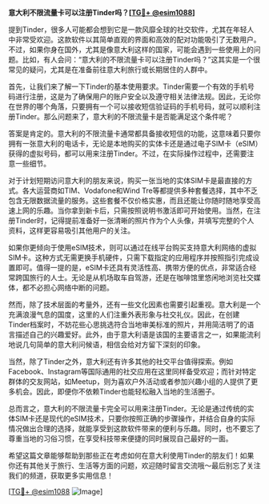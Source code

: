 **意大利不限流量卡可以注册Tinder吗？[[TG💪+ @esim1088](https://t.me/s/esim1088)]**

提到Tinder，很多人可能都会想到它是一款风靡全球的社交软件，尤其在年轻人中非常受欢迎。这款软件以其简单直观的界面和高效的配对功能吸引了无数用户。不过，如果你身在国外，尤其是像意大利这样的国家，可能会遇到一些使用上的问题。比如，有人会问：“意大利的不限流量卡可以注册Tinder吗？”这其实是一个很常见的疑问，尤其是在准备前往意大利旅行或长期居住的人群中。

首先，让我们来了解一下Tinder的基本使用要求。Tinder需要一个有效的手机号码进行注册，这是为了确保用户的账户安全以及遵守相关法律法规。因此，无论你在世界的哪个角落，只要拥有一个可以接收短信验证码的手机号码，就可以顺利注册Tinder。那么问题来了，意大利的不限流量卡是否能满足这个条件呢？

答案是肯定的。意大利的不限流量卡通常都具备接收短信的功能，这意味着只要你拥有一张意大利的电话卡，无论是本地购买的实体卡还是通过电子SIM卡（eSIM）获得的虚拟号码，都可以用来注册Tinder。不过，在实际操作过程中，还需要注意一些细节。

对于计划短期访问意大利的朋友来说，购买一张当地的实体SIM卡是最直接的方式。各大运营商如TIM、Vodafone和Wind Tre等都提供多种套餐选择，其中不乏包含无限数据流量的服务。这些套餐不仅价格实惠，而且还能让你随时随地享受高速上网的乐趣。当你拿到新卡后，只需按照说明书激活即可开始使用。当然，在注册Tinder时，记得提前准备好一张清晰的照片作为个人头像，并填写完整的个人资料，这样更容易吸引其他用户的关注。

如果你更倾向于使用eSIM技术，则可以通过在线平台购买支持意大利网络的虚拟SIM卡。这种方式无需更换手机硬件，只需下载指定的应用程序并按照指引完成设置即可。值得一提的是，eSIM卡还具有灵活性高、携带方便的优点，非常适合经常跨国旅行的人士。无论是从机场取车自驾游，还是在咖啡馆里悠闲地浏览社交媒体，都不必担心网络中断的问题。

然而，除了技术层面的考量外，还有一些文化因素也需要引起重视。意大利是一个充满浪漫气息的国度，这里的人们注重外表形象与社交礼仪。因此，在创建Tinder档案时，不妨花些心思挑选符合当地审美标准的照片，并用简洁明了的语言描述自己的兴趣爱好。此外，由于意大利语是该国的主要语言之一，如果能流利地说几句简单的意大利问候语，相信会给对方留下深刻的印象。

当然，除了Tinder之外，意大利还有许多其他的社交平台值得探索。例如Facebook、Instagram等国际通用的社交应用在这里同样备受欢迎；而针对特定群体的交友网站，如Meetup，则为喜欢户外活动或者参加兴趣小组的人提供了更多机会。因此，即便你不依赖Tinder也能轻松融入当地的生活圈子。

总而言之，意大利的不限流量卡完全可以用来注册Tinder。无论是通过传统的实体SIM卡还是现代的eSIM技术，只要你按照正确的步骤操作，并结合自身的实际情况做出合理的选择，就能享受到这款软件带来的便利与乐趣。同时，也不要忘了尊重当地的习俗习惯，在享受科技带来便捷的同时展现自己最好的一面。

希望这篇文章能够帮助到那些正在考虑如何在意大利使用Tinder的朋友们！如果你还有其他关于旅行、生活等方面的问题，欢迎随时留言交流哦～最后别忘了关注我们的频道，获取更多实用信息！

[[TG💪+ @esim1088](https://t.me/s/esim1088) ![Image](https://i.postimg.cc/4NQfJmqS/Snipaste-2025-05-13-00-14-12.png)]
